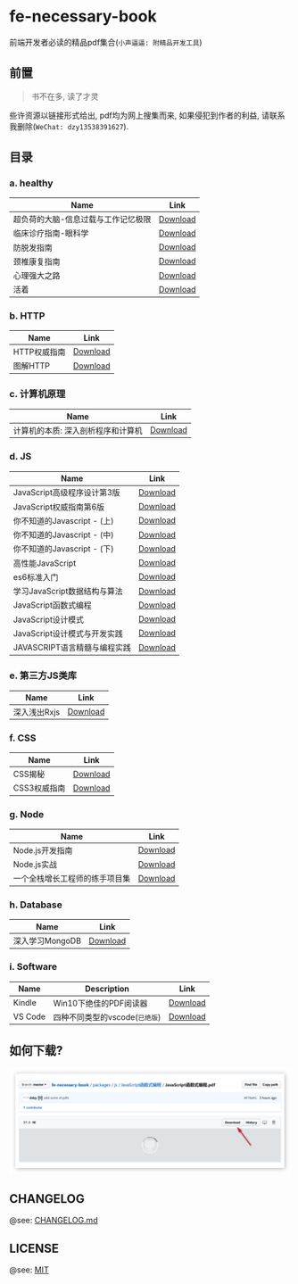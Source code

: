 # fe-necessary-book

前端开发者必读的精品pdf集合(`小声逼逼: 附精品开发工具`)

## 前置

> 书不在多, 读了才灵

些许资源以链接形式给出, pdf均为网上搜集而来, 如果侵犯到作者的利益, 请联系我删除(`WeChat: dzy13538391627`).

## 目录

### a. healthy

| Name                                | Link                                                                 |
| ----------------------------------- | -------------------------------------------------------------------- |
| 超负荷的大脑-信息过载与工作记忆极限 | [Download](./packages/healthy/超负荷的大脑-信息过载与工作记忆的极限) |
| 临床诊疗指南-眼科学                 | [Download](./packages/healthy/临床诊疗指南-眼科学)                   |
| 防脱发指南                          | [Download](./packages/healthy/防脱发指南)                            |
| 颈椎康复指南                        | [Download](./packages/healthy/颈椎康复指南)                          |
| 心理强大之路                        | [Download](./packages/healthy/心理强大之路)                          |
| 活着                                | [Download](./packages/healthy/活着)                                  |

### b. HTTP

| Name         | Link                                     |
| ------------ | ---------------------------------------- |
| HTTP权威指南 | [Download](./packages/http/HTTP权威指南) |
| 图解HTTP     | [Download](./packages/http/图解HTTP)     |

### c. 计算机原理

| Name                               | Link                                                              |
| ---------------------------------- | ----------------------------------------------------------------- |
| 计算机的本质: 深入剖析程序和计算机 | [Download](./packages/computer/计算机的本质_深入剖析程序和计算机) |

### d. JS

| Name                         | Link                                                   |
| ---------------------------- | ------------------------------------------------------ |
| JavaScript高级程序设计第3版  | [Download](./packages/js/JavaScript高级程序设计第3版)  |
| JavaScript权威指南第6版      | [Download](./packages/js/JavaScript权威指南第6版)      |
| 你不知道的Javascript - (上)  | [Download](./packages/js/你不知道的Javascript系列)     |
| 你不知道的Javascript - (中)  | [Download](./packages/js/你不知道的Javascript系列)     |
| 你不知道的Javascript - (下)  | [Download](./packages/js/你不知道的Javascript系列)     |
| 高性能JavaScript             | [Download](./packages/js/高性能JavaScript)             |
| es6标准入门                  | [Download](./packages/js/es6标准入门)                  |
| 学习JavaScript数据结构与算法 | [Download](./packages/js/学习JavaScript数据结构与算法) |
| JavaScript函数式编程         | [Download](./packages/js/JavaScript函数式编程)         |
| JavaScript设计模式           | [Download](./packages/js/JavaScript设计模式)           |
| JavaScript设计模式与开发实践 | [Download](./packages/js/JavaScript设计模式与开发实践) |
| JAVASCRIPT语言精髓与编程实践 | [Download](./packages/js/JAVASCRIPT语言精髓与编程实践) |

### e. 第三方JS类库

| Name         | Link                                   |
| ------------ | -------------------------------------- |
| 深入浅出Rxjs | [Download](./packages/js/深入浅出Rxjs) |

### f. CSS

| Name         | Link                                    |
| ------------ | --------------------------------------- |
| CSS揭秘      | [Download](./packages/css/CSS揭秘)      |
| CSS3权威指南 | [Download](./packages/css/CSS3权威指南) |

### g. Node

| Name                           | Link                                                       |
| ------------------------------ | ---------------------------------------------------------- |
| Node.js开发指南                | [Download](./packages/node/Node.js开发指南)                |
| Node.js实战                    | [Download](./packages/node/Node.js实战)                    |
| 一个全栈增长工程师的练手项目集 | [Download](./packages/node/一个全栈增长工程师的练手项目集) |

### h. Database

| Name            | Link                                            |
| --------------- | ----------------------------------------------- |
| 深入学习MongoDB | [Download](./packages/database/深入学习MongoDB) |

### i. Software

| Name    | Description                    | Link                          |
| ------- | ------------------------------ | ----------------------------- |
| Kindle  | Win10下绝佳的PDF阅读器         | [Download](./software/kindle) |
| VS Code | 四种不同类型的vscode(`已绝版`) | [Download](./software/vscode) |

## 如何下载?

![如何下载](./static/images/how_to_install.png)

## CHANGELOG

@see: [CHANGELOG.md](./CHANGELOG.md)

## LICENSE

@see: [MIT](./LICENSE)